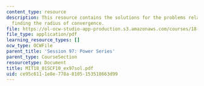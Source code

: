 ```yaml
---
content_type: resource
description: This resource contains the solutions for the problems related to the
  finding the radius of convergence.
file: https://ol-ocw-studio-app-production.s3.amazonaws.com/courses/18-01sc-single-variable-calculus-fall-2010/ce95c6111e8e778a8105153518663d99_MIT18_01SCF10_ex97sol.pdf
file_type: application/pdf
learning_resource_types: []
ocw_type: OCWFile
parent_title: 'Session 97: Power Series'
parent_type: CourseSection
resourcetype: Document
title: MIT18_01SCF10_ex97sol.pdf
uid: ce95c611-1e8e-778a-8105-153518663d99
---
```

